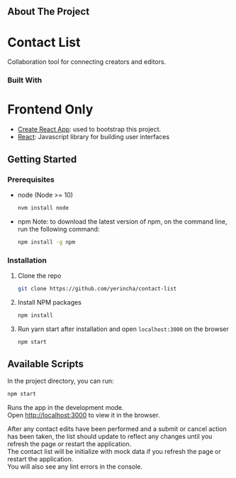 
<!-- ABOUT THE PROJECT -->
## About The Project

# Contact List

Collaboration tool for connecting creators and editors.

### Built With

# Frontend Only
* [Create React App](https://github.com/facebook/create-react-app): used to bootstrap this project.
* [React](https://reactjs.org/): Javascript library for building user interfaces 

## Getting Started

### Prerequisites

* node (Node >= 10)
  ```sh
  nvm install node
  ```
  
* npm 
  Note: to download the latest version of npm, on the command line, run the following command:
  ```sh
  npm install -g npm
  ```

### Installation

1. Clone the repo
   ```sh
   git clone https://github.com/yerincha/contact-list
   ```
2. Install NPM packages
   ```sh
   npm install
   ```
3. Run yarn start after installation and open `localhost:3000` on the browser
   ```sh
   npm start
   ```

## Available Scripts

In the project directory, you can run:

```sh
npm start
```

Runs the app in the development mode.<br />
Open [http://localhost:3000](http://localhost:3000) to view it in the browser.

After any contact edits have been performed and a submit or cancel action has been taken, the list should update to reflect any changes until you refresh the page or restart the application.<br />
The contact list will be initialize with mock data if you refresh the page or restart the application.<br />
You will also see any lint errors in the console.
